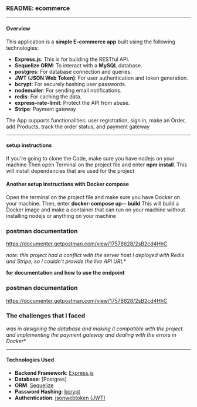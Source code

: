 ### **README: ecommerce**

---



#### **Overview**
This application is a **simple E-commerce app** built using the following technologies:
- **Express.js**: This is for building the RESTful API.
- **Sequelize ORM**: To interact with a **MySQL** database.
- **postgres**: For database connection and queries.
- **JWT (JSON Web Token)**: For user authentication and token generation.
- **bcrypt**: For securely hashing user passwords.
- **nodemailer**: For sending email notifications.
- **redis**: For caching the data.
- **express-rate-limit**: Protect the API from abuse.
- **Stripe**: Payment gateway

The App supports functionalities: user registration, sign in, make an Order, add Products, track the order status, and payment gateway

---

#### **setup instructions**
If you're going to clone the Code, make sure you have nodejs on your machine
Then open Terminal on the project file and enter **npm install**. This will install dependencies that are used for the project 


#### **Another setup instructions with Docker compose**

Open the terminal on the project file and make sure you have Docker on your machine. Then, enter **docker-compose up-- build**
This will build a Docker image and make a container that can run on your machine without installing nodejs or anything on your machine 

### postman documentation
https://documenter.getpostman.com/view/17578628/2sB2cd4HhC


*note: this project had a conflict with the server host I deployed with Redis and Stripe, so I couldn't provide the live API URL**


**for documentation and how to use the endpoint**
### postman documentation
https://documenter.getpostman.com/view/17578628/2sB2cd4HhC


### The challenges that I faced 
*was in designing the database and making it compatible with the project 
and implementing the payment gateway and dealing with the errors in Docker**


---

#### **Technologies Used**
- **Backend Framework**: [Express.js](https://expressjs.com/)
- **Database**: [Postgres]
- **ORM**: [Sequelize](https://sequelize.org/)
- **Password Hashing**: [bcrypt](https://github.com/kelektiv/node.bcrypt.js)
- **Authentication**: [jsonwebtoken (JWT)](https://github.com/auth0/node-jsonwebtoken)

